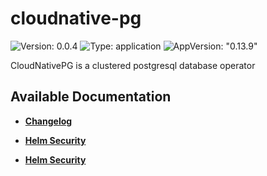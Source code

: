 # cloudnative-pg

![Version: 0.0.4](https://img.shields.io/badge/Version-0.0.4-informational?style=flat-square) ![Type: application](https://img.shields.io/badge/Type-application-informational?style=flat-square) ![AppVersion: "0.13.9"](https://img.shields.io/badge/AppVersion-"0.13.9"-informational?style=flat-square)

CloudNativePG is a clustered postgresql database operator

## Available Documentation

- [**Changelog**](CHANGELOG)

- [**Helm Security**](container-security)

- [**Helm Security**](helm-security)

